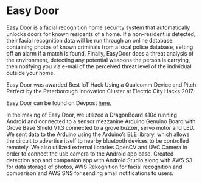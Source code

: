 # Easy Door
Easy Door is a facial recognition home security system that automatically unlocks doors for known residents of a home. If a non-resident is detected, their facial recognition data will be run through an online database containing photos of known criminals from a local police database, setting off an alarm if a match is found. Finally, EasyDoor does a threat analysis of the environment, detecting any potential weapons the person is carrying, then notifying you via e-mail of the perceived threat level of the individual outside your home.

Easy Door was awarded Best IoT Hack Using a Qualcomm Device and Pitch Perfect by the Peterborough Innovation Cluster at Electric City Hacks 2017.

Easy Door can be found on Devpost [here.](https://devpost.com/software/easydoor)

In the making of Easy Door, we utilized a DragonBoard 410c running Android and connected to a sensor mezzanine Arduino Genuino Board with Grove Base Shield V1.3 connected to a grove buzzer, servo motor and LED. We sent data to the Arduino using the Arduino’s BLE library, which allows the circuit to advertise itself to nearby bluetooth devices to be controlled remotely. We also utilized external libraries OpenCV and UVC Camera in order to connect the usb camera to the Android app base. Created detection app and companion app with Android Studio along with AWS S3 for data storage of photos, AWS Rekognition for facial recognition and comparison and AWS SNS for sending email notifications to users.
